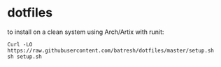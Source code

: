 # dotfiles
to install on a clean system using Arch/Artix with runit:
```
Curl -LO https://raw.githubusercontent.com/batresh/dotfiles/master/setup.sh
sh setup.sh
```
